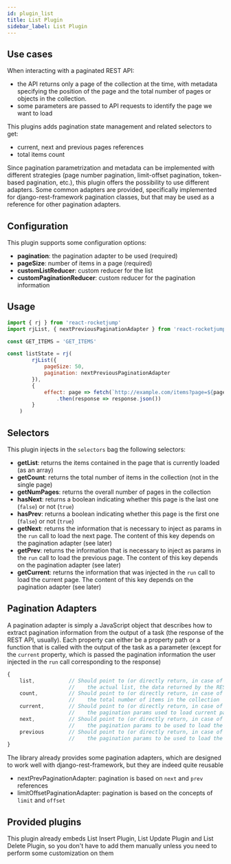 ```yaml
---
id: plugin_list
title: List Plugin
sidebar_label: List Plugin
---
```

## Use cases

When interacting with a paginated REST API:

* the API returns only a page of the collection at the time, with metadata specifying the position of the page and the total number of pages or objects in the collection.
* some parameters are passed to API requests to identify the page we want to load

This plugins adds pagination state management and related selectors to get:

* current, next and previous pages references
* total items count

Since pagination parametrization and metadata can be implemented with different strategies (page number pagination, limit-offset pagination, token-based pagination, etc.), this plugin offers the possibility to use different adapters. Some common adapters are provided, specifically implemented for django-rest-framework pagination classes, but that may be used as a reference for other pagination adapters.

## Configuration
This plugin supports some configuration options:
* __pagination__: the pagination adapter to be used (required)
* __pageSize__: number of items in a page (required)
* __customListReducer__: custom reducer for the list
* __customPaginationReducer__: custom reducer for the pagination information

## Usage
```js
import { rj } from 'react-rocketjump'
import rjList, { nextPreviousPaginationAdapter } from 'react-rocketjump/plugins/list' 

const GET_ITEMS = 'GET_ITEMS'

const listState = rj(
        rjList({
            pageSize: 50,
            pagination: nextPreviousPaginationAdapter
        }),
        {
            effect: page => fetch(`http://example.com/items?page=${page}`)
                .then(response => response.json())
        }
    )
```

## Selectors
This plugin injects in the `selectors` bag the following selectors:

* __getList__: returns the items contained in the page that is currently loaded (as an array)
* __getCount__: returns the total number of items in the collection (not in the single page)
* __getNumPages__: returns the overall number of pages in the collection
* __hasNext__: returns a boolean indicating whether this page is the last one (`false`) or not (`true`)
* __hasPrev__: returns a boolean indicating whether this page is the first one (`false`) or not (`true`)
* __getNext__: returns the information that is necessary to inject as params in the `run` call to load the next page. The content of this key depends on the pagination adapter (see later)
* __getPrev__: returns the information that is necessary to inject as params in the `run` call to load the previous page. The content of this key depends on the pagination adapter (see later)
* __getCurrent__: returns the information that was injected in the `run` call to load the current page. The content of this key depends on the pagination adapter (see later)

## Pagination Adapters
A pagination adapter is simply a JavaScript object that describes how to extract pagination information from the output of a task (the response of the REST API, usually). Each property can either be a property path or a function that is called with the output of the task as a parameter (except for the `current` property, which is passed the pagination information the user injected in the `run` call corresponding to the response)

```js
{
    list,           // Should point to (or directly return, in case of functions) 
                    //    the actual list, the data returned by the REST endpoint
    count,          // Should point to (or directly return, in case of functions) 
                    //    the total number of items in the collection
    current,        // Should point to (or directly return, in case of functions) 
                    //    the pagination params used to load current page
    next,           // Should point to (or directly return, in case of functions) 
                    //    the pagination params to be used to load the next page
    previous        // Should point to (or directly return, in case of functions) 
                    //    the pagination params to be used to load the previous page
}
```

The library already provides some pagination adapters, which are designed to work well with django-rest-framework, but they are indeed quite reusable

* nextPrevPaginationAdapter: pagination is based on `next` and `prev` references
* limitOffsetPaginationAdapter: pagination is based on the concepts of `limit` and `offset`

## Provided plugins
This plugin already embeds List Insert Plugin, List Update Plugin and List Delete Plugin, so you don't have to add them manually unless you need to perform some customization on them